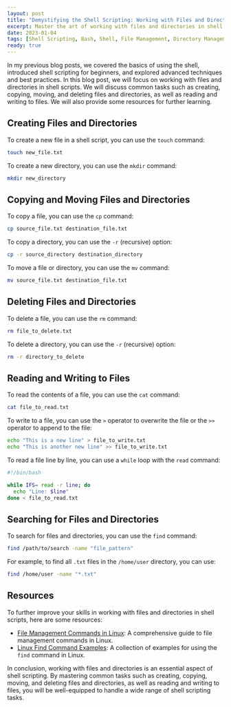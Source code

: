 ```yaml
---
layout: post
title: "Demystifying the Shell Scripting: Working with Files and Directories"
excerpt: Master the art of working with files and directories in shell scripting to streamline your tasks and improve efficiency. Learn how to create, copy, move, and delete files and directories, as well as read and write to files using practical examples. Discover the power of searching for files and directories with the `find` command. Enhance your shell scripting skills with valuable resources and tutorials, and unlock the full potential of file and directory management in the shell.
date: 2023-01-04
tags: [Shell Scripting, Bash, Shell, File Management, Directory Management]
ready: true
---
```


In my previous blog posts, we covered the basics of using the shell, introduced shell scripting for beginners, and explored advanced techniques and best practices. In this blog post, we will focus on working with files and directories in shell scripts. We will discuss common tasks such as creating, copying, moving, and deleting files and directories, as well as reading and writing to files. We will also provide some resources for further learning.

## Creating Files and Directories

To create a new file in a shell script, you can use the `touch` command:

```bash
touch new_file.txt
```

To create a new directory, you can use the `mkdir` command:

```bash
mkdir new_directory
```

## Copying and Moving Files and Directories

To copy a file, you can use the `cp` command:

```bash
cp source_file.txt destination_file.txt
```

To copy a directory, you can use the `-r` (recursive) option:

```bash
cp -r source_directory destination_directory
```

To move a file or directory, you can use the `mv` command:

```bash
mv source_file.txt destination_file.txt
```

## Deleting Files and Directories

To delete a file, you can use the `rm` command:

```bash
rm file_to_delete.txt
```

To delete a directory, you can use the `-r` (recursive) option:

```bash
rm -r directory_to_delete
```

## Reading and Writing to Files

To read the contents of a file, you can use the `cat` command:

```bash
cat file_to_read.txt
```

To write to a file, you can use the `>` operator to overwrite the file or the `>>` operator to append to the file:

```bash
echo "This is a new line" > file_to_write.txt
echo "This is another new line" >> file_to_write.txt
```

To read a file line by line, you can use a `while` loop with the `read` command:

```bash
#!/bin/bash

while IFS= read -r line; do
  echo "Line: $line"
done < file_to_read.txt
```

## Searching for Files and Directories

To search for files and directories, you can use the `find` command:

```bash
find /path/to/search -name "file_pattern"
```

For example, to find all `.txt` files in the `/home/user` directory, you can use:

```bash
find /home/user -name "*.txt"
```

## Resources

To further improve your skills in working with files and directories in shell scripts, here are some resources:

- [File Management Commands in Linux](https://www.tecmint.com/linux-file-management-commands/): A comprehensive guide to file management commands in Linux.
- [Linux Find Command Examples](https://www.howtogeek.com/112674/how-to-find-files-and-folders-in-linux-using-the-command-line/): A collection of examples for using the `find` command in Linux.

In conclusion, working with files and directories is an essential aspect of shell scripting. By mastering common tasks such as creating, copying, moving, and deleting files and directories, as well as reading and writing to files, you will be well-equipped to handle a wide range of shell scripting tasks.